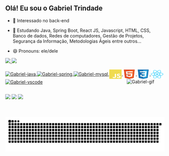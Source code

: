 ## Olá! Eu sou o Gabriel Trindade

- 🔭 Interessado no back-end
- 🌱 Estudando Java, Spring Boot, React JS, Javascript, HTML, CSS, Banco de dados, Redes de computadores, Gestão de Projetos, Segurança da Informação, Metodologias Ágeis entre outros...
 
- 😄 Pronouns: ele/dele

<div>
  <a href="https://beacons.page/tadsgabrieltrindade">
  <img height="180em" src="https://github-readme-stats.vercel.app/api?username=tadsgabrieltrindade&show_icons=true&theme=dark&include_all_commits=true&count_private=true"/>
  <img height="180em" src="https://github-readme-stats.vercel.app/api/top-langs/?username=tadsgabrieltrindade&layout=compact&langs_count=16&theme=dark"/>
</div>
  
<div style="display: inline_block"><br>
  <img align="center" alt="Gabriel-java" height="30" width="40" src="https://cdn.jsdelivr.net/gh/devicons/devicon/icons/java/java-original-wordmark.svg" />
  <img align="center" alt="Gabriel-spring" height="30" width="40" src="https://cdn.jsdelivr.net/gh/devicons/devicon/icons/spring/spring-original-wordmark.svg" />
  <img align="center" alt="Gabriel-mysql" height="30" width="40"  src="https://cdn.jsdelivr.net/gh/devicons/devicon/icons/mysql/mysql-original-wordmark.svg" />
  <img align="center" alt="Gabriel-Js" height="30" width="40" src="https://raw.githubusercontent.com/devicons/devicon/master/icons/javascript/javascript-plain.svg">
  <img align="center" alt="Gabriel-HTML" height="30" width="40" src="https://raw.githubusercontent.com/devicons/devicon/master/icons/html5/html5-original.svg">
  <img align="center" alt="Gabriel-CSS" height="30" width="40" src="https://raw.githubusercontent.com/devicons/devicon/master/icons/css3/css3-original.svg">
  <img align="center" alt="Gabriel-React" height="30" width="40" src="https://raw.githubusercontent.com/devicons/devicon/master/icons/react/react-original.svg">
  <img align="center" alt="Gabriel-vscode" height="30" width="40"  src="https://cdn.jsdelivr.net/gh/devicons/devicon/icons/vscode/vscode-original-wordmark.svg" />


  <img align="right" height="120" width="120" alt="Gabriel-gif" src="https://lh3.googleusercontent.com/DL3TLvCwYG49R49FT7bxRWRK6sE6tXUMuiQmnzwHqwvNuUx6KPsLtJ7dZR2-5wqIoO1SwqdvOpo0EfVqP0cWik1-7JcHmfrMyFiv6u5WKfXzwU692bbssO344WXR4JRw8IibheWQ_ye4t1BHWp2Z-RpehjFYmT7Xg2cWfYrmpXXVpS0lVfG4IwugIEX7osktkZGDUx38D3GBM27rEZQqFytyJDFwzvUtc3-AX0wpcyvNCOA6ceyvftvbE3ry0Hte68t-rOcBSP2BBC_cIUHWm1p52fSwJ_Sz3hebcCokWN1KgpJ9vugR69dQPEAOqJBt0dSLUdHYRSUYW2gjDKnXXj5SzQlmexS0OVpeSVj-KdPieT4QMCSQRCWiVR67D1dGZOOH7YoCEzUeihqXB_6BlcXrhSAfCtUENzPuHSVsomo0ABX2IugqxD5m3FXPLHZxqSPN7sytrkyxE86fPbPSoDMxtM8ebjvYHsrEQPCE-q5cdwexvCOCK67H3dMJR1oFwa_4RBloxXsJI6ZYkJ2LbYAPq9ojsnJR48Pntdb5LV2hk09I7lc1uUq9P9Dp7NLw5SeleAO9DGsS9kcMkxqOWq_X26weQA6dzswqfzvN079ZhL62e554ya38zqj8ZZ6cJv8b3mIy-85G5mCxz9HFDBOvmwS9vMjLyTJGMVDoaYZlxGp64a_3whP14xJYYoL7ECFkeYMsLMN57SCkfzDPqlFasJIIniKvR6bmH07aSxGG-IFIfvUHZkXXJEV28k8X1vWxT3wPl3m77183=s72-no">
</div>
  
##
  
<div>
  <a href="https://www.linkedin.com/in/tadsgabrieltrindade" target="_blank"><img src="https://img.shields.io/badge/-LinkedIn-%230077B5?style=for-the-badge&logo=linkedin&logoColor=white" target="_blank"></a>   
  <a href = "mailto:contato.trindadegabriel@gmail.com"><img src="https://img.shields.io/badge/Gmail-D14836?style=for-the-badge&logo=gmail&logoColor=white" target="_blank"></a>
  <a href="https://instagram.com/tadsgabrieltrindade" target="_blank"><img src="https://img.shields.io/badge/-Instagram-%23E4405F?style=for-the-badge&logo=instagram&logoColor=white" target="_blank"></a>
  
  
</div>

![Snake animation](https://github.com/tadsgabrieltrindade/tadsgabrieltrindade/blob/output/github-contribution-grid-snake.svg)
